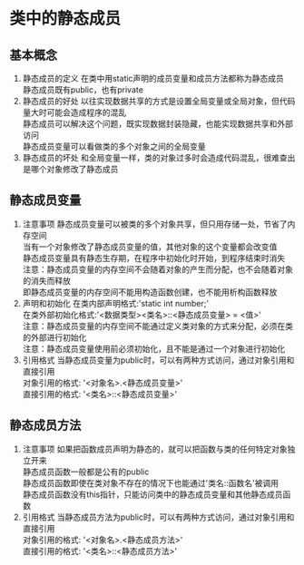# 类中的静态成员

## 基本概念
1. 静态成员的定义
在类中用static声明的成员变量和成员方法都称为静态成员  
静态成员既有public，也有private  
2. 静态成员的好处
以往实现数据共享的方式是设置全局变量或全局对象，但代码量大时可能会造成程序的混乱  
静态成员可以解决这个问题，既实现数据封装隐藏，也能实现数据共享和外部访问  
静态成员变量可以看做类的多个对象之间的全局变量  
3. 静态成员的坏处
和全局变量一样，类的对象过多时会造成代码混乱，很难查出是哪个对象修改了静态成员  


## 静态成员变量
1. 注意事项
静态成员变量可以被类的多个对象共享，但只用存储一处，节省了内存空间  
当有一个对象修改了静态成员变量的值，其他对象的这个变量都会改变值  
静态成员变量具有静态生存期，在程序中初始化时开始，到程序结束时消失  
注意：静态成员变量的内存空间不会随着对象的产生而分配，也不会随着对象的消失而释放  
即静态成员变量的内存空间不能用构造函数创建，也不能用析构函数释放  
2. 声明和初始化
在类内部声明格式:'static int number;'  
在类外部初始化格式:'<数据类型><类名>::<静态成员变量> = <值>'  
注意：静态成员变量的内存空间不能通过定义类对象的方式来分配，必须在类的外部进行初始化  
注意：静态成员变量使用前必须初始化，且不能是通过一个对象进行初始化  
3. 引用格式
当静态成员变量为public时，可以有两种方式访问，通过对象引用和直接引用  
对象引用的格式: '<对象名>.<静态成员变量>'  
直接引用的格式: '<类名>::<静态成员变量>'  


## 静态成员方法
1. 注意事项
如果把函数成员声明为静态的，就可以把函数与类的任何特定对象独立开来  
静态成员函数一般都是公有的public  
静态成员函数即使在类对象不存在的情况下也能通过'类名::函数名'被调用  
静态成员函数没有this指针，只能访问类中的静态成员变量和其他静态成员函数  
2. 引用格式
当静态成员方法为public时，可以有两种方式访问，通过对象引用和直接引用  
对象引用的格式: '<对象名>.<静态成员方法>'  
直接引用的格式: '<类名>::<静态成员方法>'  
